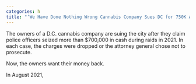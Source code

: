 ```yaml
---
categories: h
title: "‘We Have Done Nothing Wrong Cannabis Company Sues DC for 750K After Police Raid"
---
```


The owners of a D.C. cannabis company are suing the city after they claim police officers seized more than $700,000 in cash during raids in 2021. In each case, the charges were dropped or the attorney general chose not to prosecute.&nbsp;



Now, the owners want their money back.



In August 2021,